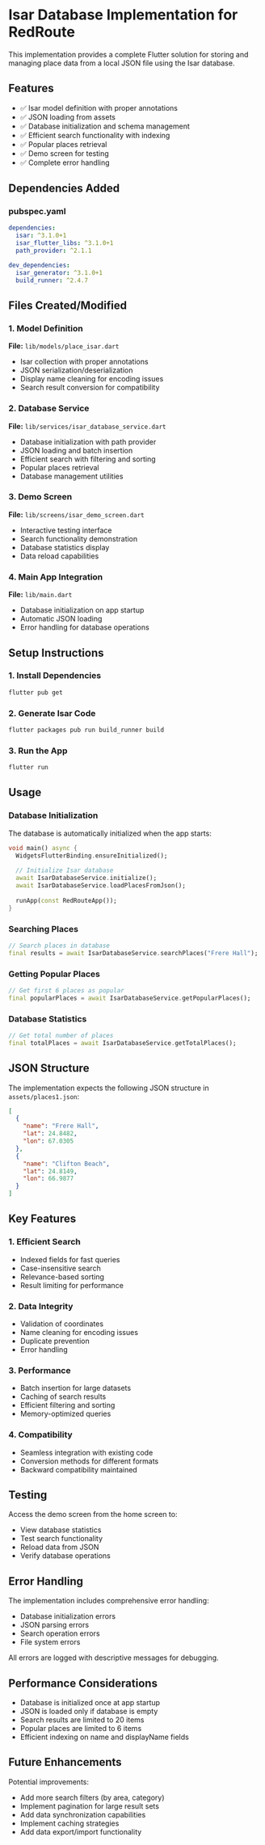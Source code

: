 # Isar Database Implementation for RedRoute

This implementation provides a complete Flutter solution for storing and managing place data from a local JSON file using the Isar database.

## Features

- ✅ Isar model definition with proper annotations
- ✅ JSON loading from assets
- ✅ Database initialization and schema management
- ✅ Efficient search functionality with indexing
- ✅ Popular places retrieval
- ✅ Demo screen for testing
- ✅ Complete error handling

## Dependencies Added

### pubspec.yaml
```yaml
dependencies:
  isar: ^3.1.0+1
  isar_flutter_libs: ^3.1.0+1
  path_provider: ^2.1.1

dev_dependencies:
  isar_generator: ^3.1.0+1
  build_runner: ^2.4.7
```

## Files Created/Modified

### 1. Model Definition
**File:** `lib/models/place_isar.dart`
- Isar collection with proper annotations
- JSON serialization/deserialization
- Display name cleaning for encoding issues
- Search result conversion for compatibility

### 2. Database Service
**File:** `lib/services/isar_database_service.dart`
- Database initialization with path provider
- JSON loading and batch insertion
- Efficient search with filtering and sorting
- Popular places retrieval
- Database management utilities

### 3. Demo Screen
**File:** `lib/screens/isar_demo_screen.dart`
- Interactive testing interface
- Search functionality demonstration
- Database statistics display
- Data reload capabilities

### 4. Main App Integration
**File:** `lib/main.dart`
- Database initialization on app startup
- Automatic JSON loading
- Error handling for database operations

## Setup Instructions

### 1. Install Dependencies
```bash
flutter pub get
```

### 2. Generate Isar Code
```bash
flutter packages pub run build_runner build
```

### 3. Run the App
```bash
flutter run
```

## Usage

### Database Initialization
The database is automatically initialized when the app starts:

```dart
void main() async {
  WidgetsFlutterBinding.ensureInitialized();
  
  // Initialize Isar database
  await IsarDatabaseService.initialize();
  await IsarDatabaseService.loadPlacesFromJson();
  
  runApp(const RedRouteApp());
}
```

### Searching Places
```dart
// Search places in database
final results = await IsarDatabaseService.searchPlaces("Frere Hall");
```

### Getting Popular Places
```dart
// Get first 6 places as popular
final popularPlaces = await IsarDatabaseService.getPopularPlaces();
```

### Database Statistics
```dart
// Get total number of places
final totalPlaces = await IsarDatabaseService.getTotalPlaces();
```

## JSON Structure

The implementation expects the following JSON structure in `assets/places1.json`:

```json
[
  {
    "name": "Frere Hall",
    "lat": 24.8482,
    "lon": 67.0305
  },
  {
    "name": "Clifton Beach",
    "lat": 24.8149,
    "lon": 66.9877
  }
]
```

## Key Features

### 1. Efficient Search
- Indexed fields for fast queries
- Case-insensitive search
- Relevance-based sorting
- Result limiting for performance

### 2. Data Integrity
- Validation of coordinates
- Name cleaning for encoding issues
- Duplicate prevention
- Error handling

### 3. Performance
- Batch insertion for large datasets
- Caching of search results
- Efficient filtering and sorting
- Memory-optimized queries

### 4. Compatibility
- Seamless integration with existing code
- Conversion methods for different formats
- Backward compatibility maintained

## Testing

Access the demo screen from the home screen to:
- View database statistics
- Test search functionality
- Reload data from JSON
- Verify database operations

## Error Handling

The implementation includes comprehensive error handling:
- Database initialization errors
- JSON parsing errors
- Search operation errors
- File system errors

All errors are logged with descriptive messages for debugging.

## Performance Considerations

- Database is initialized once at app startup
- JSON is loaded only if database is empty
- Search results are limited to 20 items
- Popular places are limited to 6 items
- Efficient indexing on name and displayName fields

## Future Enhancements

Potential improvements:
- Add more search filters (by area, category)
- Implement pagination for large result sets
- Add data synchronization capabilities
- Implement caching strategies
- Add data export/import functionality 